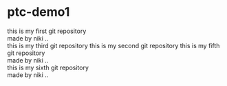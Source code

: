 # ptc-demo1
this is my first git repository 
<br> made by niki ..</br>
this is my third git repository 
this is my second git repository 
this is my fifth git repository
<br> made by niki ..</br>
this is my sixth git repository 
<br> made by niki ..</br>


